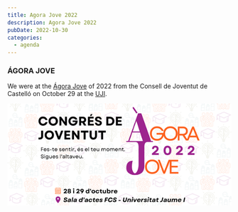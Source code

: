 ```yaml
---
title: Agora Jove 2022
description: Agora Jove 2022
pubDate: 2022-10-30
categories:
  - agenda
---
```


### ÁGORA JOVE

We were at the [Ágora Jove](https://www.uji.es/perfils/estudiantat/v2/dise/asso/formadesperestudiants/paraagenda/congresagorajove22/) of 2022 from the Consell de Joventut de Castelló on October 29 at the [UJI](https://www.google.es/maps/place/Universitat+Jaume+I/@39.9902105,-0.0511631,14z/data=!4m6!3m5!1s0xd5ffe0fca9b5147:0x1368bf53b3a7fb3f!8m2!3d39.9943481!4d-0.0702147!16zL20vMDg0dGNk?coh=164777&entry=tt&shorturl=1).

![](images/BANNER-AGORA-JOVE-2-1.png)
